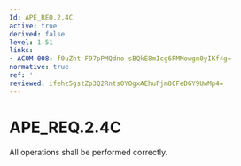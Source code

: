 ```yaml
---
Id: APE_REQ.2.4C
active: true
derived: false
level: 1.51
links:
- ACOM-008: f0uZht-F97pPMQdno-sBQkE8mIcg6FMMowgn0yIKf4g=
normative: true
ref: ''
reviewed: ifehz5gstZp3Q2Rnts0YOgxAEhuPjm8CFeDGY9UwMp4=
---
```


# APE_REQ.2.4C

All operations shall be performed correctly.